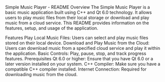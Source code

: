 Simple Music Player - README
Overview
The Simple Music Player is a basic music application built using C++ and Qt 6.0 technology. It allows users to play music files from their local storage or download and play music from a cloud service. This README provides information on the features, setup, and usage of the application.

Features
Play Local Music Files: Users can select and play music files stored on their local device.
Download and Play Music from the Cloud: Users can download music from a specified cloud service and play it within the application.
Basic Controls: Play, pause, stop, and track progress features.
Prerequisites
Qt 6.0 or higher: Ensure that you have Qt 6.0 or a later version installed on your system.
C++ Compiler: Make sure you have a compatible C++ compiler installed.
Internet Connection: Required for downloading music from the cloud.
